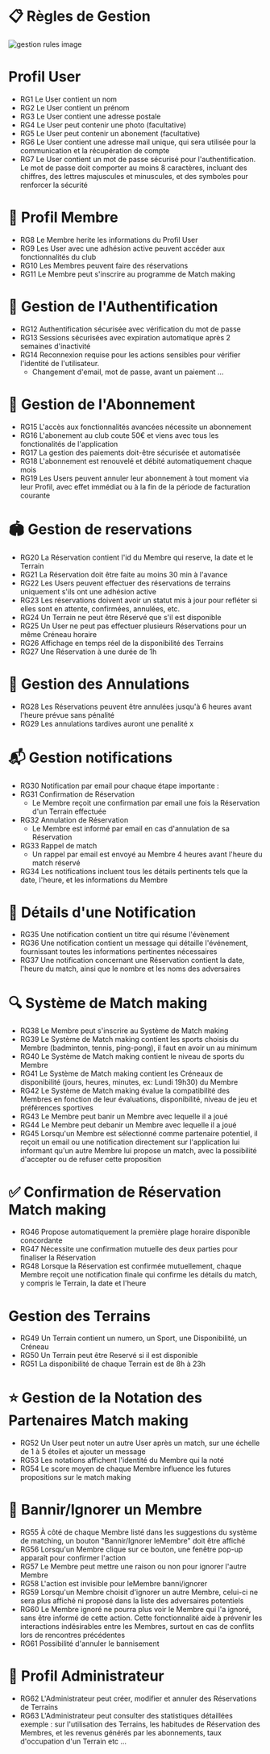 # 📋 Règles de Gestion
![gestion rules image](Img/rules.jpg)

# Profil User
- RG1 Le User contient un nom
- RG2 Le User contient un prénom
- RG3 Le User contient une adresse postale
- RG4 Le User peut contenir une photo (facultative)
- RG5 Le User peut contenir un abonement (facultative)
- RG6 Le User contient une adresse mail unique, qui sera utilisée pour la communication et la récupération de compte
- RG7 Le User contient un mot de passe sécurisé pour l'authentification. Le mot de passe doit comporter au moins 8 caractères, incluant des chiffres, des lettres majuscules et minuscules, et des symboles pour renforcer la sécurité

# 👥 Profil Membre
- RG8 Le Membre herite les informations du Profil User
- RG9 Les User avec une adhésion active peuvent accéder aux fonctionnalités du club
- RG10 Les Membres peuvent faire des réservations
- RG11 Le Membre peut s'inscrire au programme de Match making

# 🔐 Gestion de l'Authentification
- RG12 Authentification sécurisée avec vérification du mot de passe
- RG13 Sessions sécurisées avec expiration automatique après 2 semaines d'inactivité
- RG14 Reconnexion requise pour les actions sensibles pour vérifier l'identité de l'utilisateur.
    - Changement d'email, mot de passe, avant un paiement ...

# 📅 Gestion de l'Abonnement
- RG15 L'accès aux fonctionnalités avancées nécessite un abonnement
- RG16 L'abonement au club coute 50€ et viens avec tous les fonctionalités de l'application
- RG17 La gestion des paiements doit-être sécurisée et automatisée
- RG18 L'abonnement est renouvelé et débité automatiquement chaque mois
- RG19 Les Users peuvent annuler leur abonnement à tout moment via leur Profil, avec effet immédiat ou à la fin de la période de facturation courante

# 🏟️ Gestion de reservations
- RG20 La Réservation contient l'id du Membre qui reserve, la date et le Terrain
- RG21 La Réservation doit être faite au moins 30 min à l'avance
- RG22 Les Users peuvent effectuer des réservations de terrains uniquement s'ils ont une adhésion active
- RG23 Les réservations doivent avoir un statut mis à jour pour refléter si elles sont en attente, confirmées, annulées, etc.
- RG24 Un Terrain ne peut être Réservé que s'il est disponible
- RG25 Un User ne peut pas effectuer plusieurs Réservations pour un même Créneau horaire
- RG26 Affichage en temps réel de la disponibilité des Terrains
- RG27 Une Réservation à une durée de 1h

# 🚫 Gestion des Annulations
- RG28 Les Réservations peuvent être annulées jusqu'à 6 heures avant l'heure prévue sans pénalité
- RG29 Les annulations tardives auront une penalité x

# 📬 Gestion notifications
- RG30 Notification par email pour chaque étape importante : 
- RG31 Confirmation de Réservation
     - Le Membre reçoit une confirmation par email une fois la Réservation d'un Terrain effectuée
- RG32 Annulation de Réservation
    - Le Membre est informé par email en cas d'annulation de sa Réservation
- RG33 Rappel de match
    - Un rappel par email est envoyé au Membre 4 heures avant l'heure du match réservé
- RG34 Les notifications incluent tous les détails pertinents tels que la date, l'heure, et les informations du Membre

# 📩 Détails d'une Notification
- RG35 Une notification contient un titre qui résume l'évènement
- RG36 Une notification contient un message qui détaille l'événement, fournissant toutes les informations pertinentes nécessaires
- RG37 Une notification concernant une Réservation contient la date, l'heure du match, ainsi que le nombre et les noms des adversaires

# 🔍 Système de Match making
- RG38 Le Membre peut s'inscrire au Système de Match making
- RG39 Le Système de Match making contient les sports choisis du Membre (badminton, tennis, ping-pong), il faut en avoir un au minimum
- RG40 Le Système de Match making contient le niveau de sports du Membre 
- RG41 Le Système de Match making contient les Créneaux de disponibilité (jours, heures, minutes, ex: Lundi 19h30) du Membre
- RG42 Le Système de Match making évalue la compatibilité des Membres en fonction de leur évaluations, disponibilité, niveau de jeu et préférences sportives
- RG43 Le Membre peut banir un Membre avec lequelle il a joué
- RG44 Le Membre peut debanir un Membre avec lequelle il a joué
- RG45 Lorsqu'un Membre est sélectionné comme partenaire potentiel, il reçoit un email ou une notification directement sur l'application lui informant qu'un autre Membre lui propose un match, avec la possibilité d'accepter ou de refuser cette proposition

# ✅ Confirmation de Réservation Match making
- RG46 Propose automatiquement la première plage horaire disponible concordante
- RG47 Nécessite une confirmation mutuelle des deux parties pour finaliser la Réservation
- RG48 Lorsque la Réservation est confirmée mutuellement, chaque Membre reçoit une notification finale qui confirme les détails du match, y compris le Terrain, la date et l'heure

# Gestion des Terrains
- RG49 Un Terrain contient un numero, un Sport, une Disponibilité, un Créneau
- RG50 Un Terrain peut être Reservé si il est disponible
- RG51 La disponibilité de chaque Terrain est de 8h à 23h

# ⭐ Gestion de la Notation des Partenaires Match making
- RG52 Un User peut noter un autre User après un match, sur une échelle de 1 à 5 étoiles et ajouter un message
- RG53 Les notations affichent l'identité du Membre qui la noté
- RG54 Le score moyen de chaque Membre influence les futures propositions sur le match making

# 🚷 Bannir/Ignorer un Membre
- RG55 À côté de chaque Membre listé dans les suggestions du système de matching, un bouton "Bannir/Ignorer leMembre" doit être affiché
- RG56 Lorsqu'un Membre clique sur ce bouton, une fenêtre pop-up apparaît pour confirmer l'action
- RG57 Le Membre peut mettre une raison ou non pour ignorer l'autre Membre
- RG58 L'action est invisible pour leMembre banni/ignorer
- RG59 Lorsqu'un Membre choisit d'ignorer un autre Membre, celui-ci ne sera plus affiché ni proposé dans la liste des adversaires potentiels
- RG60 Le Membre ignoré ne pourra plus voir le Membre qui l'a ignoré, sans être informé de cette action. Cette fonctionnalité aide à prévenir les interactions indésirables entre les Membres, surtout en cas de conflits lors de rencontres précédentes
- RG61 Possibilité d'annuler le bannisement

# 👤 Profil Administrateur
- RG62 L'Administrateur peut créer, modifier et annuler des Réservations de Terrains
- RG63 L'Administrateur peut consulter des statistiques détaillées exemple : sur l'utilisation des Terrains, les habitudes de Réservation des Membres, et les revenus générés par les abonnements, taux d'occupation d'un Terrain etc ...
